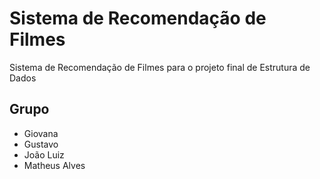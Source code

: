 # Sistema de Recomendação de Filmes
Sistema de Recomendação de Filmes para o projeto final de Estrutura de Dados

## Grupo
- Giovana
- Gustavo
- João Luiz
- Matheus Alves
